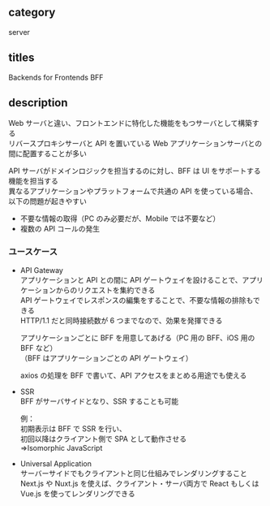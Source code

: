 ## category

server

## titles

Backends for Frontends
BFF

## description

Web サーバと違い、フロントエンドに特化した機能をもつサーバとして構築する  
リバースプロキシサーバと API を置いている Web アプリケーションサーバとの間に配置することが多い

API サーバがドメインロジックを担当するのに対し、BFF は UI をサポートする機能を担当する  
異なるアプリケーションやプラットフォームで共通の API を使っている場合、以下の問題が起きやすい

- 不要な情報の取得（PC のみ必要だが、Mobile では不要など）
- 複数の API コールの発生

### ユースケース

- API Gateway  
  アプリケーションと API との間に API ゲートウェイを設けることで、アプリケーションからのリクエストを集約できる  
  API ゲートウェイでレスポンスの編集をすることで、不要な情報の排除もできる  
  HTTP/1.1 だと同時接続数が 6 つまでなので、効果を発揮できる

  アプリケーションごとに BFF を用意してあげる（PC 用の BFF、iOS 用の BFF など）  
  （BFF はアプリケーションごとの API ゲートウェイ）

  axios の処理を BFF で書いて、API アクセスをまとめる用途でも使える

- SSR  
  BFF がサーバサイドとなり、SSR することも可能

  例：  
  初期表示は BFF で SSR を行い、  
  初回以降はクライアント側で SPA として動作させる  
  ⇒Isomorphic JavaScript

- Universal Application  
  サーバーサイドでもクライアントと同じ仕組みでレンダリングすること  
  Next.js や Nuxt.js を使えば、クライアント・サーバ両方で React もしくは Vue.js を使ってレンダリングできる
